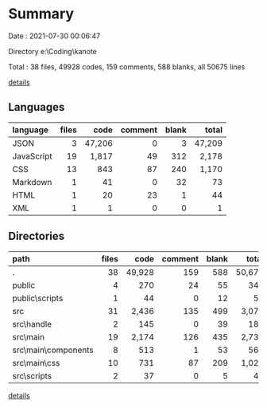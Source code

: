 # Summary

Date : 2021-07-30 00:06:47

Directory e:\Coding\kanote

Total : 38 files,  49928 codes, 159 comments, 588 blanks, all 50675 lines

[details](details.md)

## Languages
| language | files | code | comment | blank | total |
| :--- | ---: | ---: | ---: | ---: | ---: |
| JSON | 3 | 47,206 | 0 | 3 | 47,209 |
| JavaScript | 19 | 1,817 | 49 | 312 | 2,178 |
| CSS | 13 | 843 | 87 | 240 | 1,170 |
| Markdown | 1 | 41 | 0 | 32 | 73 |
| HTML | 1 | 20 | 23 | 1 | 44 |
| XML | 1 | 1 | 0 | 0 | 1 |

## Directories
| path | files | code | comment | blank | total |
| :--- | ---: | ---: | ---: | ---: | ---: |
| . | 38 | 49,928 | 159 | 588 | 50,675 |
| public | 4 | 270 | 24 | 55 | 349 |
| public\scripts | 1 | 44 | 0 | 12 | 56 |
| src | 31 | 2,436 | 135 | 499 | 3,070 |
| src\handle | 2 | 145 | 0 | 39 | 184 |
| src\main | 19 | 2,174 | 126 | 435 | 2,735 |
| src\main\components | 8 | 513 | 1 | 53 | 567 |
| src\main\css | 10 | 731 | 87 | 209 | 1,027 |
| src\scripts | 2 | 37 | 0 | 5 | 42 |

[details](details.md)